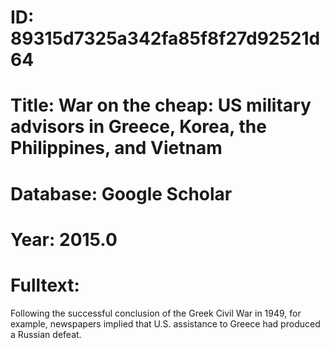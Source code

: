 # ID: 89315d7325a342fa85f8f27d92521d64
# Title: War on the cheap: US military advisors in Greece, Korea, the Philippines, and Vietnam
# Database: Google Scholar
# Year: 2015.0
# Fulltext:
Following the successful conclusion of the Greek Civil War in 1949, for example, newspapers implied that U.S. assistance to Greece had produced a Russian defeat.